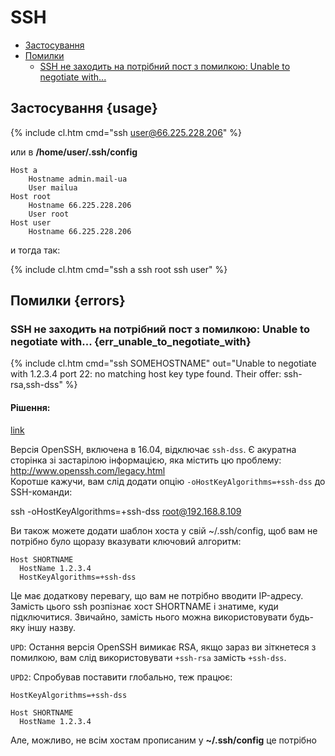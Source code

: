 # SSH

- [Застосування](#usage)
- [Помилки](#errors)
  - [SSH не заходить на потрібний пост з помилкою: Unable to negotiate with...](#err_unable_to_negotiate_with)

## Застосування {usage}

{% include cl.htm cmd="ssh user@66.225.228.206" %}

или в **/home/user/.ssh/config**

```
Host a
    Hostname admin.mail-ua
    User mailua
Host root
    Hostname 66.225.228.206
    User root
Host user
    Hostname 66.225.228.206
```

и тогда так:

{% include cl.htm cmd="ssh a
ssh root
ssh user" %}

## Помилки {errors}

### SSH не заходить на потрібний пост з помилкою: Unable to negotiate with...  {err_unable_to_negotiate_with}

{% include cl.htm cmd="ssh SOMEHOSTNAME"
out="Unable to negotiate with 1.2.3.4 port 22: no matching host key type found. Their offer: ssh-rsa,ssh-dss" %}

#### Рішення:

[link](https://askubuntu.com/questions/836048/ssh-returns-no-matching-host-key-type-found-their-offer-ssh-dss)

Версія OpenSSH, включена в 16.04, відключає `ssh-dss`. Є акуратна сторінка зі застарілою інформацією, яка містить цю проблему: http://www.openssh.com/legacy.html  
Коротше кажучи, вам слід додати опцію `-oHostKeyAlgorithms=+ssh-dss` до SSH-команди:

ssh -oHostKeyAlgorithms=+ssh-dss root@192.168.8.109

Ви також можете додати шаблон хоста у свій ~/.ssh/config, щоб вам не потрібно було щоразу вказувати ключовий алгоритм:

```
Host SHORTNAME
  HostName 1.2.3.4
  HostKeyAlgorithms=+ssh-dss
```

Це має додаткову перевагу, що вам не потрібно вводити IP-адресу. Замість цього ssh розпізнає хост SHORTNAME і знатиме, куди підключитися. Звичайно, замість нього можна використовувати будь-яку іншу назву.

`UPD`: Остання версія OpenSSH вимикає RSA, якщо зараз ви зіткнетеся з помилкою, вам слід використовувати `+ssh-rsa` замість `+ssh-dss`.

`UPD2`: Спробував поставити глобально, теж працює:

```
HostKeyAlgorithms=+ssh-dss

Host SHORTNAME
  HostName 1.2.3.4
```
Але, можливо, не всім хостам прописаним у **~/.ssh/config** це потрібно
